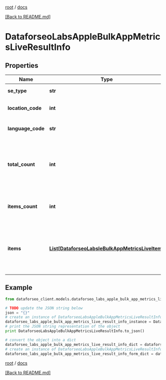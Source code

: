 [root](./../ "root") / [docs](./ "docs")

[[Back to README.md]](./../README.md "[Back to README.md]")

# DataforseoLabsAppleBulkAppMetricsLiveResultInfo

## Properties

Name | Type | Description | Notes
------------ | ------------- | ------------- | -------------
**se_type** | **str** | search engine type | [optional]
**location_code** | **int** | location code in a POST array | [optional]
**language_code** | **str** | language code in a POST array | [optional]
**total_count** | **int** | total amount of results in our database relevant to your request | [optional]
**items_count** | **int** | the number of results returned in the items array | [optional]
**items** | [**List[DataforseoLabsleBulkAppMetricsLiveItem]**](DataforseoLabsleBulkAppMetricsLiveItem.md) | contains data related to the ranking app metrics of the specified application | [optional]

## Example

```python
from dataforseo_client.models.dataforseo_labs_apple_bulk_app_metrics_live_result_info import DataforseoLabsAppleBulkAppMetricsLiveResultInfo

# TODO update the JSON string below
json = "{}"
# create an instance of DataforseoLabsAppleBulkAppMetricsLiveResultInfo from a JSON string
dataforseo_labs_apple_bulk_app_metrics_live_result_info_instance = DataforseoLabsAppleBulkAppMetricsLiveResultInfo.from_json(json)
# print the JSON string representation of the object
print DataforseoLabsAppleBulkAppMetricsLiveResultInfo.to_json()

# convert the object into a dict
dataforseo_labs_apple_bulk_app_metrics_live_result_info_dict = dataforseo_labs_apple_bulk_app_metrics_live_result_info_instance.to_dict()
# create an instance of DataforseoLabsAppleBulkAppMetricsLiveResultInfo from a dict
dataforseo_labs_apple_bulk_app_metrics_live_result_info_form_dict = dataforseo_labs_apple_bulk_app_metrics_live_result_info.from_dict(dataforseo_labs_apple_bulk_app_metrics_live_result_info_dict)
```

  

[root](./../ "root") / [docs](./ "docs")

[[Back to README.md]](./../README.md "[Back to README.md]")